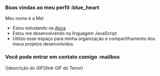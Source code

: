 ### Boas vindas ao meu perfil :blue_heart

Meu nome é a Mel

- Estou estudando na [Alura](https://www.alura.com.br)
- Estou me desenvolvendo na linguagem JavaScript
- Utilizo esse espaço para minha organização e compartilhamento dos meus projetos desenvolvidos

### Você pode entrar em contato comigo :mailbox



![descrição do GIF](link GIF do Tenor)
